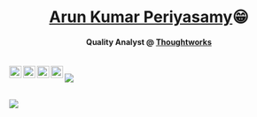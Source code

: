 <h1 align="center"><a href="https://github.com/arun04arun95">Arun Kumar Periyasamy</a>😁</h1>
<h4 align="center">Quality Analyst @ <a href="https://www.thoughtworks.com">Thoughtworks</a></h4>

</br>
<a href="https://twitter.com/hunterarun04">
  <img align="left" alt="Arun Kumar's Twitter" width=22px src="https://www.vectorlogo.zone/logos/twitter/twitter-tile.svg" />
</a>
<a href="https://www.linkedin.com/in/arun-kumar-periyasamy-4492b196/">
  <img align="left" alt="Arun Kumar's LinkedIn" width=22px src="https://www.vectorlogo.zone/logos/linkedin/linkedin-tile.svg" />
</a>
<a href="https://www.facebook.com/vettaikaranarun.kumar/">
  <img align="left" alt="Arun Kumar's Facebook" width=22px src="https://www.vectorlogo.zone/logos/facebook/facebook-tile.svg" />
</a>
<a href="https://www.instagram.com/aaroonvj/">
  <img align="left" alt="Arun Kumar's Instagram" width=22px src="https://www.vectorlogo.zone/logos/instagram/instagram-tile.svg" />
</a>

![](https://komarev.com/ghpvc/?username=arun04arun95&style=flat-square)

<br/>

<img src="https://github-readme-stats.vercel.app/api?username=arun04arun95&show_icons=true">

<br/>
